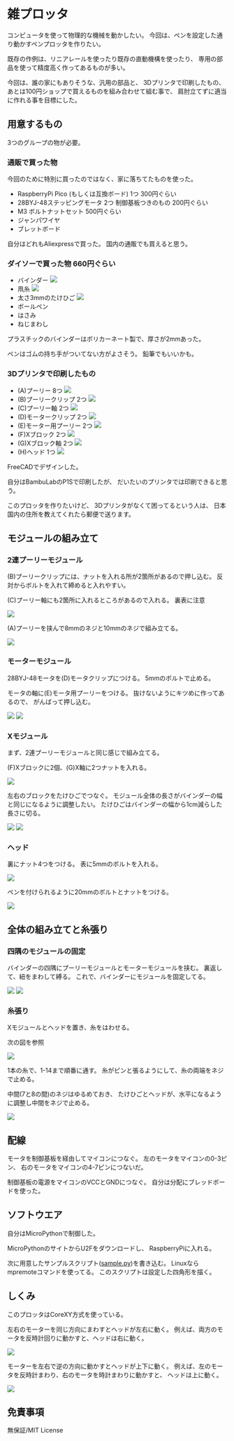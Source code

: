 # 雑プロッタ

コンピュータを使って物理的な機械を動かしたい。
今回は、ペンを設定した通り動かすペンプロッタを作りたい。

既存の作例は、リニアレールを使ったり既存の直動機構を使ったり、
専用の部品を使って精度高く作ってあるものが多い。

今回は、誰の家にもありそうな、汎用の部品と、
3Dプリンタで印刷したもの、
あとは100円ショップで買えるものを組み合わせて組む事で、
肩肘立てずに適当に作れる事を目標にした。

## 用意するもの

3つのグループの物が必要。

### 通販で買った物

今回のために特別に買ったのではなく、家に落ちてたものを使った。

- RaspberryPi Pico (もしくは互換ボード) 1つ 300円ぐらい
- 28BYJ-48ステッピングモータ 2つ 制御基板つきのもの 200円ぐらい
- M3 ボルトナットセット 500円ぐらい
- ジャンパワイヤ
- ブレットボード

自分はどれもAliexpressで買った。
国内の通販でも買えると思う。

### ダイソーで買った物 660円ぐらい

- バインダー ![](https://uploader.apps.ikeji.ma/file/26b6ad718e562c45ac664778a65c9d81/29b225f8-b657-4f53-a602-d86ef7db9560~1.jpg)
- 凧糸 ![](https://uploader.apps.ikeji.ma/file/554f9501d375a579f95225870d914cc6/1f866802-69ff-4781-a5d6-83dbf3fdb5b8~1.jpg)
- 太さ3mmのたけひご ![](https://uploader.apps.ikeji.ma/file/225bd9ebeb3b05e649e90d20d582990f/PXL_20250811_165156904.RAW-01.COVER.jpg)
- ボールペン
- はさみ
- ねじまわし

プラスチックのバインダーはポリカーネート製で、厚さが2mmあった。

ペンはゴムの持ち手がついてない方がよさそう。
鉛筆でもいいかも。

### 3Dプリンタで印刷したもの

- (A)プーリー 8つ ![](https://uploader.apps.ikeji.ma/file/fdb61d807233d40d4f1939bcb376d20c/320df7ec-0f20-4f2a-a2c1-77316c963975~1.jpg)
- (B)プーリークリップ 2つ ![](https://uploader.apps.ikeji.ma/file/143b8d736f12af4140bd8fba50ab57bf/e782be46-7fb9-4d57-987c-f2df75e39552~1.jpg)
- (C)プーリー軸 2つ ![](https://uploader.apps.ikeji.ma/file/19a988a16bd233fb0ee298f51f00f7d7/9801f13c-6a5c-4a3a-a01f-0bcc9ae9f093~1.jpg)
- (D)モータークリップ 2つ ![](https://uploader.apps.ikeji.ma/file/07ce78b524179db7fe1bbf58b169b1cb/51f14226-2e7a-4901-a57a-36110730121c~1.jpg)
- (E)モーター用プーリー 2つ ![](https://uploader.apps.ikeji.ma/file/8fab9581df4d73bd59f288a8c060c049/c071d57b-7c7f-48c5-9889-edb0fbbbd962~1.jpg)
- (F)Xブロック 2つ ![](https://uploader.apps.ikeji.ma/file/c925b70e08841128fc325490493fdeb2/38009a7f-dcc7-4b1c-b82c-8072d16fdf31~1.jpg)
- (G)Xブロック軸 2つ ![](https://uploader.apps.ikeji.ma/file/edfc3341e7f377bb99f4e2d9bcef7036/62524863-9ef0-4c37-aeb4-5435118d672b~1.jpg)
- (H)ヘッド 1つ ![](https://uploader.apps.ikeji.ma/file/1469bdeba9a156390a80a3a912d7f106/9daf8a5b-0054-46bb-9f5c-3bc9f2ebacf6~1.jpg)

FreeCADでデザインした。

自分はBambuLabのP1Sで印刷したが、
だいたいのプリンタでは印刷できると思う。

このプロッタを作りたいけど、
3Dプリンタがなくて困ってるという人は、
日本国内の住所を教えてくれたら郵便で送ります。

## モジュールの組み立て

### 2連プーリーモジュール

(B)プーリークリップには、ナットを入れる所が2箇所があるので押し込む。
反対からボルトを入れて締めると入れやすい。

(C)プーリー軸にも2箇所に入れるところがあるので入れる。
裏表に注意

![](https://uploader.apps.ikeji.ma/file/6ff2091df0912387430b9a7934415ce1/55cd3c2e-5746-4637-b8f6-f3024289cdb3~1.jpg)

(A)プーリーを挟んで8mmのネジと10mmのネジで組み立てる。

![](https://uploader.apps.ikeji.ma/file/aec2a8bcfaf4c286b60ca93914e75dc6/ed01cfb3-0a4b-4e4c-8617-14d795254729~1.jpg)

### モーターモジュール

28BYJ-48モータを(D)モータクリップにつける。
5mmのボルトで止める。

モータの軸に(E)モータ用プーリーをつける。
抜けないようにキツめに作ってあるので、
がんばって押し込む。

![](https://uploader.apps.ikeji.ma/file/1e684e6262f454ec0a6a3ac141585a52/d8b154cc-03ba-487c-be46-f34f5e5ec809~1.jpg)
![](https://uploader.apps.ikeji.ma/file/3883de7e241aebaf85feda17a10cf5f5/3f341cc6-b564-4b76-a4f6-3e0f442a98e5~1.jpg)

### Xモジュール

まず、2連プーリーモジュールと同じ感じで組み立てる。

(F)Xブロックに2個、(G)X軸に2つナットを入れる。

![](https://uploader.apps.ikeji.ma/file/96fb2900a14befb74aa0bbebd09b1fea/3e7f419c-410f-47de-b365-77a99d99600c~1.jpg)

左右のブロックをたけひごでつなぐ。
モジュール全体の長さがバインダーの幅と同じになるように調整したい。
たけひごはバインダーの幅から1cm減らした長さに切る。

![](https://uploader.apps.ikeji.ma/file/2f0b5b75203b0eeed1c5388ac761ef01/PXL_20250811_171027634.RAW-01.COVER~2.jpg)
![](https://uploader.apps.ikeji.ma/file/cb603569100d7ef15a5bcb9f473faf1a/f3280a6e-4990-499f-89a6-faaddfb76c51~1.jpg)

### ヘッド

裏にナット4つをつける。
表に5mmのボルトを入れる。

![](https://uploader.apps.ikeji.ma/file/72b0818063d83fee3eadcf03709f941a/630b525f-7a74-407e-801b-2642336eb9ca~1.jpg)

ペンを付けられるように20mmのボルトとナットをつける。

![](https://uploader.apps.ikeji.ma/file/6fe6fdfab8a1ff467fbaa025ee00686b/911c7eb3-1244-43bd-980e-22c3c26af903~1.jpg)

## 全体の組み立てと糸張り

### 四隅のモジュールの固定

バインダーの四隅にプーリーモジュールとモーターモジュールを挟む。
裏返して、紐をまわして縛る。
これで、バインダーにモジュールを固定してる。

![](https://uploader.apps.ikeji.ma/file/4798a88f782868ec7f12a810b51246f1/636afe53-6a89-4066-a51c-3fb308d60296~1.jpg)
![](https://uploader.apps.ikeji.ma/file/2f089fe371d431295fce151ea48ea4be/49232ea7-e58f-466b-b663-26ec8897cbac~1.jpg)

### 糸張り

Xモジュールとヘッドを置き、糸をはわせる。

次の図を参照

![](https://uploader.apps.ikeji.ma/file/ea057678b10410e644b13daf8dd62802/PXL_20250812_021223526.RAW-01.COVER~2.jpg)

1本の糸で、1-14まで順番に通す。
糸がピンと張るようにして、糸の両端をネジで止める。

中間(7と8の間)のネジはゆるめておき、
たけひごとヘッドが、水平になるように調整し中間をネジで止める。

![](https://uploader.apps.ikeji.ma/file/0e6d4b6df07d049b33aa93a24b254f00/PXL_20250812_021223526.RAW-01.COVER~3.jpg)

## 配線

モータを制御基板を経由してマイコンにつなぐ。
左のモータをマイコンの0-3ピン、
右のモータをマイコンの4-7ピンにつないだ。

制御基板の電源をマイコンのVCCとGNDにつなぐ。
自分は分配にブレッドボードを使った。

## ソフトウエア

自分はMicroPythonで制御した。

MicroPythonのサイトからU2Fをダウンロードし、
RaspberryPiに入れる。

次に用意したサンプルスクリプト([sample.py](./sample.py))を書き込む。
Linuxならmpremoteコマンドを使ってる。
このスクリプトは設定した四角形を描く。

## しくみ

このプロッタはCoreXY方式を使っている。

左右のモーターを同じ方向にまわすとヘッドが左右に動く。
例えば、両方のモータを反時計回りに動かすと、ヘッドは右に動く。

![](https://uploader.apps.ikeji.ma/file/e4240cd33ce087afbe12b78b6bafdd35/PXL_20250812_021223526.RAW-01.COVER~4.jpg)

モーターを左右で逆の方向に動かすとヘッドが上下に動く。
例えば、左のモータを反時計まわり、右のモータを時計まわりに動かすと、
ヘッドは上に動く。

![](https://uploader.apps.ikeji.ma/file/78e935f93b42535e18511b642aa06d3f/PXL_20250812_021223526.RAW-01.COVER~5.jpg)

## 免責事項

無保証/MIT License

